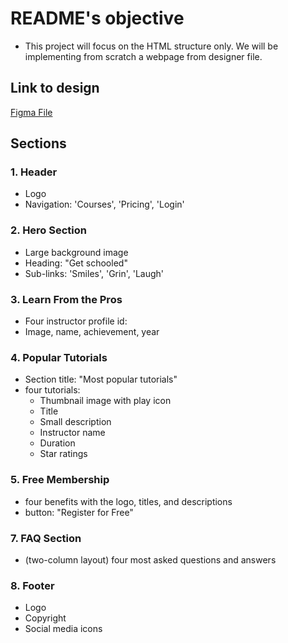 # README's objective
- This project will focus on the HTML structure only. We will be implementing from scratch a webpage from designer file.

## Link to design
[Figma File](https://www.figma.com/design/XrEAsu1vQj5fhVaNG38d2W/Homepage?node-id=0-1&p=f&t=43fOP2dqQUTiG86o-0)

## Sections

### 1. **Header**
- Logo
- Navigation: 'Courses', 'Pricing', 'Login'

### 2. **Hero Section**
- Large background image
- Heading: "Get schooled"
- Sub-links: 'Smiles', 'Grin', 'Laugh'

### 3. **Learn From the Pros**
- Four instructor profile id:
- Image, name, achievement, year

### 4. **Popular Tutorials**
- Section title: "Most popular tutorials"
- four tutorials:
  - Thumbnail image with play icon
  - Title
  - Small description
  - Instructor name
  - Duration
  - Star ratings

### 5. **Free Membership**
- four benefits with the logo, titles, and descriptions
- button: "Register for Free"

### 7. **FAQ Section**
- (two-column layout) four most asked questions and answers

### 8. **Footer**
- Logo
- Copyright
- Social media icons
